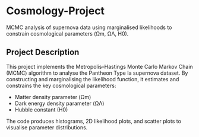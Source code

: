 # Cosmology-Project
MCMC analysis of supernova data using marginalised likelihoods to constrain cosmological parameters (Ωm, ΩΛ, H0).


## Project Description
This project implements the Metropolis–Hastings Monte Carlo Markov Chain (MCMC) algorithm 
to analyse the Pantheon Type Ia supernova dataset. By constructing and marginalising the 
likelihood function, it estimates and constrains the key cosmological parameters:
- Matter density parameter (Ωm)
- Dark energy density parameter (ΩΛ)
- Hubble constant (H0)

The code produces histograms, 2D likelihood plots, and scatter plots to visualise parameter distributions.
